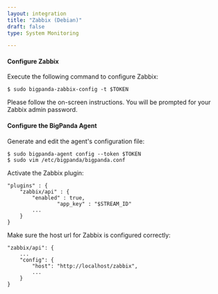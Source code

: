 ```yaml
---
layout: integration 
title: "Zabbix (Debian)"
draft: false
type: System Monitoring

---
```


<!-- docs-include _integrations/agent-common/install/generic.md:::SOURCE_SYSTEM_NAME=Zabbix:::PLATFORM_NAME=Debian:::PLATFORM_LOWER=debian -->

<!-- section-separator -->

#### Configure Zabbix
Execute the following command to configure Zabbix:

	$ sudo bigpanda-zabbix-config -t $TOKEN

Please follow the on-screen instructions.
You will be prompted for your Zabbix admin password.

<!-- section-separator -->

#### Configure the BigPanda Agent
Generate and edit the agent's configuration file:

    $ sudo bigpanda-agent config --token $TOKEN
    $ sudo vim /etc/bigpanda/bigpanda.conf

Activate the Zabbix plugin:

	"plugins" : {
		"zabbix/api" : {
			"enabled" : true,
                    "app_key" : "$STREAM_ID" 
			...
		}
	}


Make sure the host url for Zabbix is configured correctly:

	"zabbix/api": {
		...
		"config": {
			"host": "http://localhost/zabbix",
			...
		}
	}
	
<!-- section-separator -->

<!-- docs-include _integrations/agent-common/start-and-summary/generic.md:::SOURCE_SYSTEM_NAME=Zabbix:::PLATFORM=debian -->

